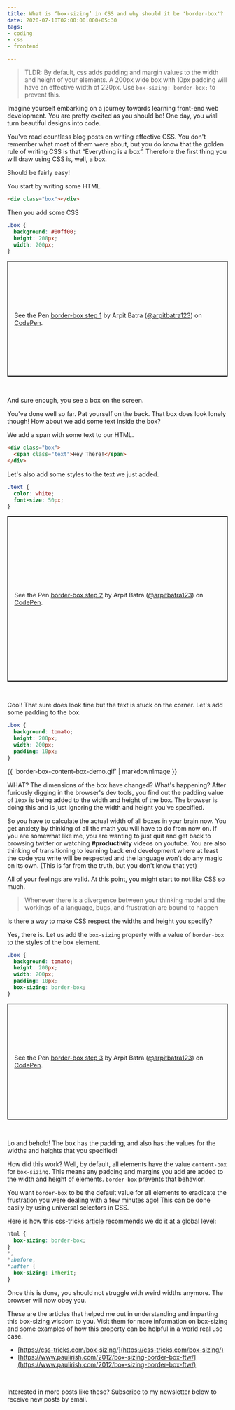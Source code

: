 ```yaml
---
title: What is ‘box-sizing’ in CSS and why should it be 'border-box'?
date: 2020-07-10T02:00:00.000+05:30
tags:
- coding
- css
- frontend

---
```

> TLDR: By default, css adds padding and margin values to the width and height of your elements. A 200px wide box with 10px padding will have an effective width of 220px. Use `box-sizing: border-box;` to prevent this.

Imagine yourself embarking on a journey towards learning front-end web development. You are pretty excited as you should be! One day, you wiall turn beautiful designs into code.

You've read countless blog posts on writing effective CSS. You don't remember what most of them were about, but you do know that the golden rule of writing CSS is that “Everything is a box”. Therefore the first thing you will draw using CSS is, well, a box.

Should be fairly easy!

You start by writing some HTML.

```html
<div class="box"></div>
```

Then you add some CSS

```css
.box {
  background: #00ff00;
  height: 200px;
  width: 200px;
}
```

<p class="codepen" data-height="401" data-theme-id="light" data-default-tab="result" data-user="arpitbatra123" data-slug-hash="rNxKyEo" style="height: 265px; box-sizing: border-box; display: flex; align-items: center; justify-content: center; border: 2px solid; margin: 1em 0; padding: 1em;" data-pen-title="border-box step 1"> <span>See the Pen <a href="https://codepen.io/arpitbatra123/pen/rNxKyEo"> border-box step 1</a> by Arpit Batra (<a href="https://codepen.io/arpitbatra123">@arpitbatra123</a>) on <a href="https://codepen.io">CodePen</a>.</span> </p>

<br />

And sure enough, you see a box on the screen.

You've done well so far. Pat yourself on the back. That box does look lonely though! How about we add some text inside the box?

We add a span with some text to our HTML.

```html
<div class="box">
  <span class="text">Hey There!</span>
</div>
```

Let's also add some styles to the text we just added.

```css
.text {
  color: white;
  font-size: 50px;
}
```

<p class="codepen" data-height="378" data-theme-id="light" data-default-tab="result" data-user="arpitbatra123" data-slug-hash="NWxzjKw" style="height: 378px; box-sizing: border-box; display: flex; align-items: center; justify-content: center; border: 2px solid; margin: 1em 0; padding: 1em;" data-pen-title="border-box step 2"> <span>See the Pen <a href="https://codepen.io/arpitbatra123/pen/NWxzjKw"> border-box step 2</a> by Arpit Batra (<a href="https://codepen.io/arpitbatra123">@arpitbatra123</a>) on <a href="https://codepen.io">CodePen</a>.</span> </p>

<br />

Cool! That sure does look fine but the text is stuck on the corner. Let's add some padding to the box.

```css
.box {
  background: tomato;
  height: 200px;
  width: 200px;
  padding: 10px;
}
```

{{ 'border-box-content-box-demo.gif' | markdownImage }}

WHAT? The dimensions of the box have changed? What's happening? After furiously digging in the browser's dev tools, you find out the padding value of `10px` is being added to the width and height of the box. The browser is doing this and is just ignoring the width and height you've specified.

So you have to calculate the actual width of all boxes in your brain now. You get anxiety by thinking of all the math you will have to do from now on. If you are somewhat like me, you are wanting to just quit and get back to browsing twitter or watching **#productivity** videos on youtube. You are also thinking of transitioning to learning back end development where at least the code you write will be respected and the language won't do any magic on its own. (This is far from the truth, but you don't know that yet)

All of your feelings are valid. At this point, you might start to not like CSS so much.

> Whenever there is a divergence between your thinking model and the workings of a language, bugs, and frustration are bound to happen

Is there a way to make CSS respect the widths and height you specify?

Yes, there is. Let us add the `box-sizing` property with a value of `border-box` to the styles of the box element.

```css
.box {
  background: tomato;
  height: 200px;
  width: 200px;
  padding: 10px;
  box-sizing: border-box;
}
```

<p class="codepen" data-height="401" data-theme-id="light" data-default-tab="result" data-user="arpitbatra123" data-slug-hash="eYJKWWo" style="height: 265px; box-sizing: border-box; display: flex; align-items: center; justify-content: center; border: 2px solid; margin: 1em 0; padding: 1em;" data-pen-title="border-box step 3"> <span>See the Pen <a href="https://codepen.io/arpitbatra123/pen/eYJKWWo"> border-box step 3</a> by Arpit Batra (<a href="https://codepen.io/arpitbatra123">@arpitbatra123</a>) on <a href="https://codepen.io">CodePen</a>.</span> </p>

<br />

Lo and behold! The box has the padding, and also has the values for the widths and heights that you specified!

How did this work? Well, by default, all elements have the value `content-box` for `box-sizing`. This means any padding and margins you add are added to the width and height of elements. `border-box` prevents that behavior.

You want `border-box` to be the default value for all elements to eradicate the frustration you were dealing with a few minutes ago! This can be done easily by using universal selectors in CSS.

Here is how this css-tricks [article](https://css-tricks.com/box-sizing/) recommends we do it at a global level:

```css
html {
  box-sizing: border-box;
}
*,
*:before,
*:after {
  box-sizing: inherit;
}
```

Once this is done, you should not struggle with weird widths anymore. The browser will now obey you.

These are the articles that helped me out in understanding and imparting this box-sizing wisdom to you. Visit them for more information on box-sizing and some examples of how this property can be helpful in a world real use case.

* [https://css-tricks.com/box-sizing/](https://css-tricks.com/box-sizing/)
* [https://www.paulirish.com/2012/box-sizing-border-box-ftw/](https://www.paulirish.com/2012/box-sizing-border-box-ftw/)

<br />  
  
Interested in more posts like these? Subscribe to my newsletter below to receive new posts by email.  
  
 <!-- ConvertKit JS -->   
<script async data-uid="4d9f7cbaeb" src="https://arpitbatra.ck.page/4d9f7cbaeb/index.js"></script>  
  
<br />

<!-- CodePen JS -->
<script async src="https://static.codepen.io/assets/embed/ei.js"></script>